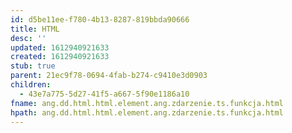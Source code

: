 ```yaml
---
id: d5be11ee-f780-4b13-8287-819bbda90666
title: HTML
desc: ''
updated: 1612940921633
created: 1612940921633
stub: true
parent: 21ec9f78-0694-4fab-b274-c9410e3d0903
children:
  - 43e7a775-5d27-41f5-a667-5f90e1186a10
fname: ang.dd.html.html.element.ang.zdarzenie.ts.funkcja.html
hpath: ang.dd.html.html.element.ang.zdarzenie.ts.funkcja.html
---
```



